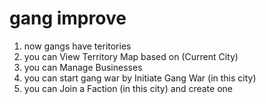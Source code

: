 # gang improve
1. now gangs have teritories
2. you can View Territory Map based on (Current City)
3. you can Manage Businesses
4. you can start gang war by Initiate Gang War (in this city)
5. you can Join a Faction (in this city) and create one

